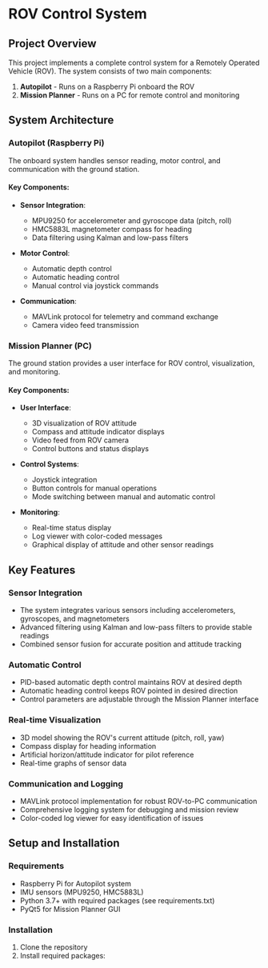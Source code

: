 # ROV Control System

## Project Overview

This project implements a complete control system for a Remotely Operated Vehicle (ROV). The system consists of two main components:

1. **Autopilot** - Runs on a Raspberry Pi onboard the ROV
2. **Mission Planner** - Runs on a PC for remote control and monitoring

## System Architecture

### Autopilot (Raspberry Pi)

The onboard system handles sensor reading, motor control, and communication with the ground station.

#### Key Components:

- **Sensor Integration**:

  - MPU9250 for accelerometer and gyroscope data (pitch, roll)
  - HMC5883L magnetometer compass for heading
  - Data filtering using Kalman and low-pass filters

- **Motor Control**:

  - Automatic depth control
  - Automatic heading control
  - Manual control via joystick commands

- **Communication**:
  - MAVLink protocol for telemetry and command exchange
  - Camera video feed transmission

### Mission Planner (PC)

The ground station provides a user interface for ROV control, visualization, and monitoring.

#### Key Components:

- **User Interface**:

  - 3D visualization of ROV attitude
  - Compass and attitude indicator displays
  - Video feed from ROV camera
  - Control buttons and status displays

- **Control Systems**:

  - Joystick integration
  - Button controls for manual operations
  - Mode switching between manual and automatic control

- **Monitoring**:
  - Real-time status display
  - Log viewer with color-coded messages
  - Graphical display of attitude and other sensor readings

## Key Features

### Sensor Integration

- The system integrates various sensors including accelerometers, gyroscopes, and magnetometers
- Advanced filtering using Kalman and low-pass filters to provide stable readings
- Combined sensor fusion for accurate position and attitude tracking

### Automatic Control

- PID-based automatic depth control maintains ROV at desired depth
- Automatic heading control keeps ROV pointed in desired direction
- Control parameters are adjustable through the Mission Planner interface

### Real-time Visualization

- 3D model showing the ROV's current attitude (pitch, roll, yaw)
- Compass display for heading information
- Artificial horizon/attitude indicator for pilot reference
- Real-time graphs of sensor data

### Communication and Logging

- MAVLink protocol implementation for robust ROV-to-PC communication
- Comprehensive logging system for debugging and mission review
- Color-coded log viewer for easy identification of issues

## Setup and Installation

### Requirements

- Raspberry Pi for Autopilot system
- IMU sensors (MPU9250, HMC5883L)
- Python 3.7+ with required packages (see requirements.txt)
- PyQt5 for Mission Planner GUI

### Installation

1. Clone the repository
2. Install required packages:
